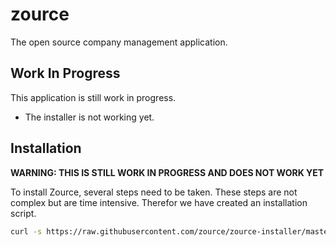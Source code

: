 # zource

The open source company management application.

## Work In Progress

This application is still work in progress.

* The installer is not working yet.

## Installation

**WARNING: THIS IS STILL WORK IN PROGRESS AND DOES NOT WORK YET**

To install Zource, several steps need to be taken. These steps are not 
complex but are time intensive. Therefor we have created an installation 
script.
 
```bash
curl -s https://raw.githubusercontent.com/zource/zource-installer/master/install.sh | sudo bash
```

